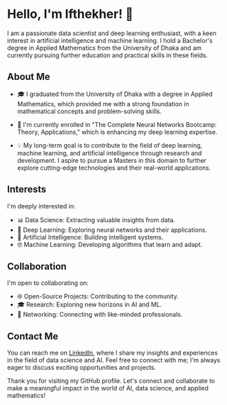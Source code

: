 # Hello, I'm Ifthekher! 👋

I am a passionate data scientist and deep learning enthusiast, with a keen interest in artificial intelligence and machine learning. I hold a Bachelor's degree in Applied Mathematics from the University of Dhaka and am currently pursuing further education and practical skills in these fields.

## About Me

- 🎓 I graduated from the University of Dhaka with a degree in Applied Mathematics, which provided me with a strong foundation in mathematical concepts and problem-solving skills.

- 💼 I'm currently enrolled in "The Complete Neural Networks Bootcamp: Theory, Applications," which is enhancing my deep learning expertise.

- 💡 My long-term goal is to contribute to the field of deep learning, machine learning, and artificial intelligence through research and development. I aspire to pursue a Masters in this domain to further explore cutting-edge technologies and their real-world applications.

## Interests

I'm deeply interested in:

- 📊 Data Science: Extracting valuable insights from data.
- 🧠 Deep Learning: Exploring neural networks and their applications.
- 🤖 Artificial Intelligence: Building intelligent systems.
- 🤓 Machine Learning: Developing algorithms that learn and adapt.

## Collaboration

I'm open to collaborating on:

- 🌐 Open-Source Projects: Contributing to the community.
- 🎓 Research: Exploring new horizons in AI and ML.
- 🤝 Networking: Connecting with like-minded professionals.

## Contact Me

You can reach me on [LinkedIn](https://www.linkedin.com/in/ifthekher237), where I share my insights and experiences in the field of data science and AI. Feel free to connect with me; I'm always eager to discuss exciting opportunities and projects.

Thank you for visiting my GitHub profile. Let's connect and collaborate to make a meaningful impact in the world of AI, data science, and applied mathematics!

